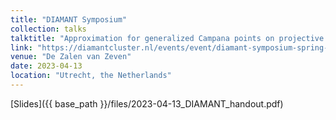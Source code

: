 ```yaml
---
title: "DIAMANT Symposium"
collection: talks
talktitle: "Approximation for generalized Campana points on projective space"
link: "https://diamantcluster.nl/events/event/diamant-symposium-spring-2023-nmc-2023/"
venue: "De Zalen van Zeven"
date: 2023-04-13
location: "Utrecht, the Netherlands"
---
```

[Slides]({{ base_path }}/files/2023-04-13_DIAMANT_handout.pdf)
